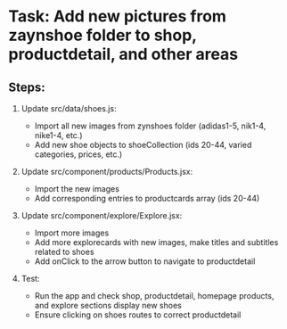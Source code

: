 # Task: Add new pictures from zaynshoe folder to shop, productdetail, and other areas

## Steps:
1. Update src/data/shoes.js:
   - Import all new images from zynshoes folder (adidas1-5, nik1-4, nike1-4, etc.)
   - Add new shoe objects to shoeCollection (ids 20-44, varied categories, prices, etc.)

2. Update src/component/products/Products.jsx:
   - Import the new images
   - Add corresponding entries to productcards array (ids 20-44)

3. Update src/component/explore/Explore.jsx:
   - Import more images
   - Add more explorecards with new images, make titles and subtitles related to shoes
   - Add onClick to the arrow button to navigate to productdetail

4. Test:
   - Run the app and check shop, productdetail, homepage products, and explore sections display new shoes
   - Ensure clicking on shoes routes to correct productdetail

